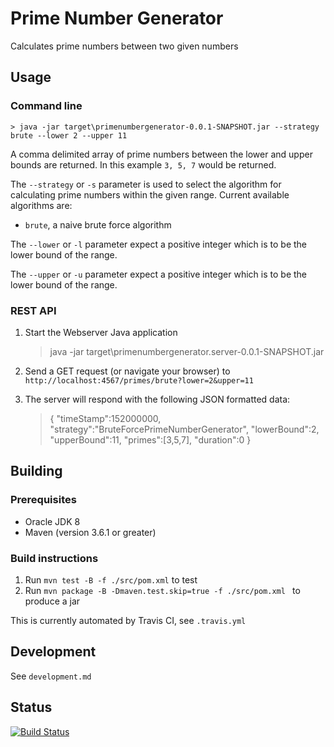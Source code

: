 # Prime Number Generator
Calculates prime numbers between two given numbers

## Usage

### Command line

    > java -jar target\primenumbergenerator-0.0.1-SNAPSHOT.jar --strategy brute --lower 2 --upper 11
    
A comma delimited array of prime numbers between the lower and upper bounds are returned. In this example `3, 5, 7` would be returned.
    
The `--strategy` or `-s` parameter is used to select the algorithm for calculating prime numbers within the given range.  Current available algorithms are:

* `brute`, a naive brute force algorithm

The `--lower` or `-l` parameter expect a positive integer which is to be the lower bound of the range.

The `--upper` or `-u` parameter expect a positive integer which is to be the lower bound of the range.

### REST API

1. Start the Webserver Java application

    > java -jar target\primenumbergenerator.server-0.0.1-SNAPSHOT.jar
    
2. Send a GET request (or navigate your browser) to `http://localhost:4567/primes/brute?lower=2&upper=11`
3. The server will respond with the following JSON formatted data:

    > {
    >     "timeStamp":152000000,
    >     "strategy":"BruteForcePrimeNumberGenerator",
    >     "lowerBound":2,
    >     "upperBound":11,
    >     "primes":[3,5,7],
    >     "duration":0
    > }

## Building

### Prerequisites

* Oracle JDK 8
* Maven (version 3.6.1 or greater)

### Build instructions

1. Run `mvn test -B -f ./src/pom.xml` to test
2. Run `mvn package -B -Dmaven.test.skip=true -f ./src/pom.xml ` to produce a jar

This is currently automated by Travis CI, see `.travis.yml`

## Development

See `development.md`

## Status

[![Build Status](https://travis-ci.com/iainsproat/primenumbergenerator.svg?token=rYjyitVciFC8MzR7fqgy&branch=master)](https://travis-ci.com/iainsproat/primenumbergenerator)
